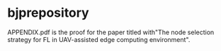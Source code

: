 # bjprepository
APPENDIX.pdf is the proof for the paper titled with"The node selection strategy for FL in UAV-assisted edge computing environment".
